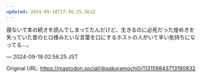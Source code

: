 ```yaml
---
updated: 2024-09-18T17:56:25.561Z
---
```


<p>寝ないで本の続きを読んでしまってたんだけど、生きるのに必死だった煌めきを失っていた昔のヒロ様みたいな言葉を口にするホストの人がいて辛い気持ちになってる…。</p>

&mdash; 2024-09-19 02:56:25 JST

Original URL: https://mastodon.social/@sakuramochi0/113159843713190832
